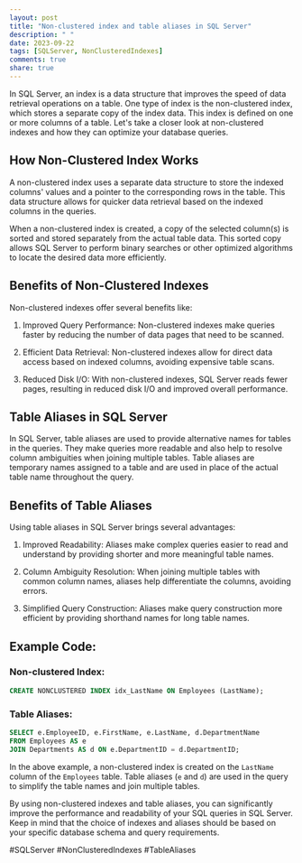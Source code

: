 ```yaml
---
layout: post
title: "Non-clustered index and table aliases in SQL Server"
description: " "
date: 2023-09-22
tags: [SQLServer, NonClusteredIndexes]
comments: true
share: true
---
```


In SQL Server, an index is a data structure that improves the speed of data retrieval operations on a table. One type of index is the non-clustered index, which stores a separate copy of the index data. This index is defined on one or more columns of a table. Let's take a closer look at non-clustered indexes and how they can optimize your database queries.

## How Non-Clustered Index Works

A non-clustered index uses a separate data structure to store the indexed columns' values and a pointer to the corresponding rows in the table. This data structure allows for quicker data retrieval based on the indexed columns in the queries.

When a non-clustered index is created, a copy of the selected column(s) is sorted and stored separately from the actual table data. This sorted copy allows SQL Server to perform binary searches or other optimized algorithms to locate the desired data more efficiently.

## Benefits of Non-Clustered Indexes

Non-clustered indexes offer several benefits like:

1. Improved Query Performance: Non-clustered indexes make queries faster by reducing the number of data pages that need to be scanned.

2. Efficient Data Retrieval: Non-clustered indexes allow for direct data access based on indexed columns, avoiding expensive table scans.

3. Reduced Disk I/O: With non-clustered indexes, SQL Server reads fewer pages, resulting in reduced disk I/O and improved overall performance.

## Table Aliases in SQL Server

In SQL Server, table aliases are used to provide alternative names for tables in the queries. They make queries more readable and also help to resolve column ambiguities when joining multiple tables. Table aliases are temporary names assigned to a table and are used in place of the actual table name throughout the query.

## Benefits of Table Aliases

Using table aliases in SQL Server brings several advantages:

1. Improved Readability: Aliases make complex queries easier to read and understand by providing shorter and more meaningful table names.

2. Column Ambiguity Resolution: When joining multiple tables with common column names, aliases help differentiate the columns, avoiding errors.

3. Simplified Query Construction: Aliases make query construction more efficient by providing shorthand names for long table names.

## Example Code:

### Non-clustered Index:

```sql
CREATE NONCLUSTERED INDEX idx_LastName ON Employees (LastName);
```
### Table Aliases:

```sql
SELECT e.EmployeeID, e.FirstName, e.LastName, d.DepartmentName
FROM Employees AS e
JOIN Departments AS d ON e.DepartmentID = d.DepartmentID;
```

In the above example, a non-clustered index is created on the `LastName` column of the `Employees` table. Table aliases (`e` and `d`) are used in the query to simplify the table names and join multiple tables.

By using non-clustered indexes and table aliases, you can significantly improve the performance and readability of your SQL queries in SQL Server. Keep in mind that the choice of indexes and aliases should be based on your specific database schema and query requirements.

#SQLServer #NonClusteredIndexes #TableAliases